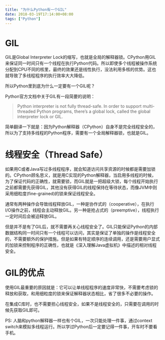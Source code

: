 ```yaml
---
title: "为什么Python有一个GIL"
date: 2018-03-19T17:14:00+08:00
tags: ["Python"]
---
```


GIL
===

GIL是Global Interpreter Lock的缩写，也就是全局的解释器锁。CPython用GIL来保证同一时间只有一个线程在执行Python代码。所以即使多个线程被操作系统分配到CPU不同的核里，最终的效果还是线性执行，没法利用多核的优势。这也就导致了多线程程序的执行效率大大降低。

所以Python里到底为什么一定要有一个GIL呢？

Python官方文档中关于GIL有一段简要的说明：

> Python interpreter is not fully thread-safe. In order to support multi-threaded Python programs, there’s a global lock, called the global interpreter lock or GIL.

简单翻译一下就是：因为Python解释器（CPython）自身不是完全线程安全的，所以为了支持多线程的Python程序，需要有一个全局解释器锁，也就是GIL。

线程安全（Thread Safe）
======================

如果用C或者Java写过多线程程序，就会知道访问共享资源的时候都是需要加锁的。CPython顾名思义，就是用C实现的Python解释器，当启用多线程的时候，为了保证代码的正确性，就需要锁，而GIL就是一把超级大锁，每个线程开始执行之前都需要先获得GIL，其他没有获得GIL的线程保持在等待状态，而像JVM中则采用细粒度(fine-grained)的锁来保证线程安全。

通常有两种操作会导致线程释放GIL，一种是协作式的（cooperative），在执行I/O操作之前，线程会主动释放GIL。另一种是抢占式的（preemptive），线程执行一定时间后会被迫释放GIL。

但是并不是有了GIL后，就不需要再关心线程安全了。GIL只能保证Python的内部数据结构同一时间只有一个线程可以访问，其实是保证了单独的操作是线程安全的，不需要额外的保护措施。但是如果有特定顺序的连续调用，还是需要用户显式的加锁来控制程序的正确性，也就是《深入理解Java虚拟机》中描述的相对线程安全。

GIL的优点
=========

使用GIL最重要的原因就是：它可以让单线程程序的速度非常快，不需要考虑锁的释放和获取，和用细粒度的锁来保证解释器状态相比，省了很多不必要的操作。

在集成C库时，也不需要担心线程安全，如果不是线程安全的，只需要在调用的时候先获取GIL即可。


PS:
人脑和python解释器一样也有个GIL，一次只能处理一件事，通过context switch来模拟多线程运行。所以学过Python后一定要记得一件事，开车时不要看手机。
